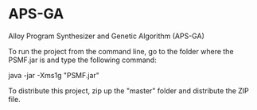 # APS-GA
Alloy Program Synthesizer and Genetic Algorithm (APS-GA)

To run the project from the command line, go to the folder where the PSMF.jar is and
type the following command:

java -jar -Xms1g "PSMF.jar" 

To distribute this project, zip up the "master" folder and distribute the ZIP file.
